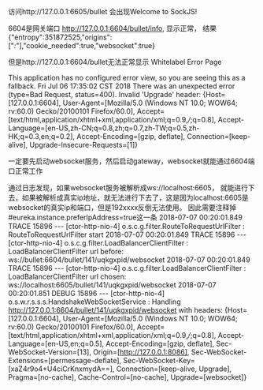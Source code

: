 
访问http://127.0.0.1:6605/bullet  会出现Welcome to SockJS!

6604是网关端口
http://127.0.0.1:6604/bullet/info,  显示正常， 结果{"entropy":351872525,"origins":["*:*"],"cookie_needed":true,"websocket":true}

但是http://127.0.0.1:6604/bullet无法正常显示
Whitelabel Error Page

This application has no configured error view, so you are seeing this as a fallback.
Fri Jul 06 17:35:02 CST 2018
There was an unexpected error (type=Bad Request, status=400).
Invalid 'Upgrade' header: {Host=[127.0.0.1:6604], User-Agent=[Mozilla/5.0 (Windows NT 10.0; WOW64; rv:60.0) Gecko/20100101 Firefox/60.0], Accept=[text/html,application/xhtml+xml,application/xml;q=0.9,*/*;q=0.8], Accept-Language=[en-US,zh-CN;q=0.8,zh;q=0.7,zh-TW;q=0.5,zh-HK;q=0.3,en;q=0.2], Accept-Encoding=[gzip, deflate], Connection=[keep-alive], Upgrade-Insecure-Requests=[1]}


一定要先启动websocket服务，然后启动gateway，websocket就能通过6604端口正常工作

通过日志发现，如果websocket服务被解析成ws://localhost:6605， 就能进行下去，如果被解析成真实ip地址，就无法进行下去了，这是因为localhost:6605是websocket的真实ip和端口，但是192xxxx反倒无法使用。
因此需要注释掉#eureka.instance.preferIpAddress=true这一条
2018-07-07 00:20:01.849 TRACE 15896 --- [ctor-http-nio-4] o.s.c.g.filter.RouteToRequestUrlFilter   : RouteToRequestUrlFilter start
2018-07-07 00:20:01.849 TRACE 15896 --- [ctor-http-nio-4] o.s.c.g.filter.LoadBalancerClientFilter  : LoadBalancerClientFilter url before: ws://bullet:6604/bullet/141/uqkgxpid/websocket
2018-07-07 00:20:01.849 TRACE 15896 --- [ctor-http-nio-4] o.s.c.g.filter.LoadBalancerClientFilter  : LoadBalancerClientFilter url chosen: ws://localhost:6605/bullet/141/uqkgxpid/websocket
2018-07-07 00:20:01.851 DEBUG 15896 --- [ctor-http-nio-4] o.s.w.r.s.s.s.HandshakeWebSocketService  : Handling http://127.0.0.1:6604/bullet/141/uqkgxpid/websocket with headers: {Host=[127.0.0.1:6604], User-Agent=[Mozilla/5.0 (Windows NT 10.0; WOW64; rv:60.0) Gecko/20100101 Firefox/60.0], Accept=[text/html,application/xhtml+xml,application/xml;q=0.9,*/*;q=0.8], Accept-Language=[en-US,en;q=0.5], Accept-Encoding=[gzip, deflate], Sec-WebSocket-Version=[13], Origin=[http://127.0.0.1:8086], Sec-WebSocket-Extensions=[permessage-deflate], Sec-WebSocket-Key=[xaZ4r9o4+U4ciCrKnxmydA==], Connection=[keep-alive, Upgrade], Pragma=[no-cache], Cache-Control=[no-cache], Upgrade=[websocket]}